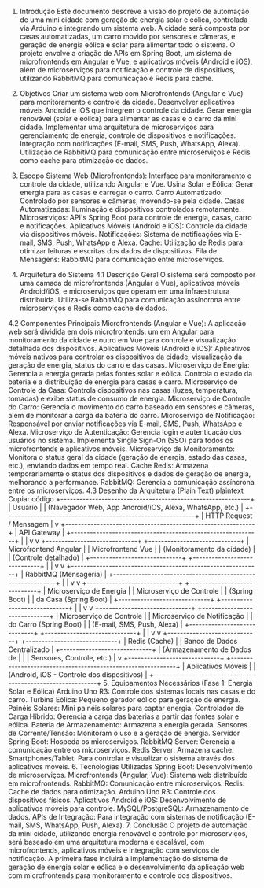 1. Introdução
Este documento descreve a visão do projeto de automação de uma mini cidade com geração de energia solar e eólica, controlada via Arduino e integrando um sistema web. A cidade será composta por casas automatizadas, um carro movido por sensores e câmeras, e geração de energia eólica e solar para alimentar todo o sistema. O projeto envolve a criação de APIs em Spring Boot, um sistema de microfrontends em Angular e Vue, e aplicativos móveis (Android e iOS), além de microserviços para notificação e controle de dispositivos, utilizando RabbitMQ para comunicação e Redis para cache.

2. Objetivos
Criar um sistema web com Microfrontends (Angular e Vue) para monitoramento e controle da cidade.
Desenvolver aplicativos móveis Android e iOS que integrem o controle da cidade.
Gerar energia renovável (solar e eólica) para alimentar as casas e o carro da mini cidade.
Implementar uma arquitetura de microserviços para gerenciamento de energia, controle de dispositivos e notificações.
Integração com notificações (E-mail, SMS, Push, WhatsApp, Alexa).
Utilização de RabbitMQ para comunicação entre microserviços e Redis como cache para otimização de dados.
3. Escopo
Sistema Web (Microfrontends): Interface para monitoramento e controle da cidade, utilizando Angular e Vue.
Usina Solar e Eólica: Gerar energia para as casas e carregar o carro.
Carro Automatizado: Controlado por sensores e câmeras, movendo-se pela cidade.
Casas Automatizadas: Iluminação e dispositivos controlados remotamente.
Microserviços: API's Spring Boot para controle de energia, casas, carro e notificações.
Aplicativos Móveis (Android e iOS): Controle da cidade via dispositivos móveis.
Notificações: Sistema de notificações via E-mail, SMS, Push, WhatsApp e Alexa.
Cache: Utilização de Redis para otimizar leituras e escritas dos dados de dispositivos.
Fila de Mensagens: RabbitMQ para comunicação entre microserviços.
4. Arquitetura do Sistema
4.1 Descrição Geral
O sistema será composto por uma camada de microfrontends (Angular e Vue), aplicativos móveis Android/iOS, e microserviços que operam em uma infraestrutura distribuída. Utiliza-se RabbitMQ para comunicação assíncrona entre microserviços e Redis como cache de dados.

4.2 Componentes Principais
Microfrontends (Angular e Vue):
A aplicação web será dividida em dois microfrontends: um em Angular para monitoramento da cidade e outro em Vue para controle e visualização detalhada dos dispositivos.
Aplicativos Móveis (Android e iOS):
Aplicativos móveis nativos para controlar os dispositivos da cidade, visualização da geração de energia, status do carro e das casas.
Microserviço de Energia:
Gerencia a energia gerada pelas fontes solar e eólica.
Controla o estado da bateria e a distribuição de energia para casas e carro.
Microserviço de Controle da Casa:
Controla dispositivos nas casas (luzes, temperatura, tomadas) e exibe status de consumo de energia.
Microserviço de Controle do Carro:
Gerencia o movimento do carro baseado em sensores e câmeras, além de monitorar a carga da bateria do carro.
Microserviço de Notificação:
Responsável por enviar notificações via E-mail, SMS, Push, WhatsApp e Alexa.
Microserviço de Autenticação:
Gerencia login e autenticação dos usuários no sistema.
Implementa Single Sign-On (SSO) para todos os microfrontends e aplicativos móveis.
Microserviço de Monitoramento:
Monitora o status geral da cidade (geração de energia, estado das casas, etc.), enviando dados em tempo real.
Cache Redis:
Armazena temporariamente o status dos dispositivos e dados de geração de energia, melhorando a performance.
RabbitMQ:
Gerencia a comunicação assíncrona entre os microserviços.
4.3 Desenho da Arquitetura (Plain Text)
plaintext
Copiar código
+------------------------------------------------------------+
|                           Usuário                          |
|  (Navegador Web, App Android/iOS, Alexa, WhatsApp, etc.)    |
+------------------------------------------------------------+
                              |
                    HTTP Request / Mensagem
                              |
                              v
+------------------------------------------------------------+
|                     API Gateway                            |
+------------------------------------------------------------+
                |                           |
                v                           v
+-----------------------------+    +-----------------------------+
| Microfrontend Angular        |    | Microfrontend Vue            |
| (Monitoramento da cidade)    |    | (Controle detalhado)         |
+-----------------------------+    +-----------------------------+
                |                           |
                v                           v
+------------------------------------------------------------+
|                     RabbitMQ (Mensageria)                  |
+------------------------------------------------------------+
                |                           |
                v                           v
+-----------------------------+    +-----------------------------+
| Microserviço de Energia      |    | Microserviço de Controle     |
| (Spring Boot)                |    | da Casa (Spring Boot)        |
+-----------------------------+    +-----------------------------+
                |                           |
                v                           v
+-----------------------------+    +-----------------------------+
| Microserviço de Controle     |    | Microserviço de Notificação  |
| do Carro (Spring Boot)       |    | (E-mail, SMS, Push, Alexa)   |
+-----------------------------+    +-----------------------------+
                |                           |
                v                           v
+-----------------------------+    +-----------------------------+
| Redis (Cache)               |    | Banco de Dados Centralizado  |
+-----------------------------+    | (Armazenamento de Dados de   |
                |                   | Sensores, Controle, etc.)   |
                v                   +-----------------------------+
+------------------------------------------------------------+
|                    Aplicativos Móveis                     |
|        (Android, iOS - Controle dos dispositivos)          |
+------------------------------------------------------------+
5. Equipamentos Necessários (Fase 1: Energia Solar e Eólica)
Arduino Uno R3: Controle dos sistemas locais nas casas e do carro.
Turbina Eólica: Pequeno gerador eólico para geração de energia.
Painéis Solares: Mini painéis solares para captar energia.
Controlador de Carga Híbrido: Gerencia a carga das baterias a partir das fontes solar e eólica.
Bateria de Armazenamento: Armazena a energia gerada.
Sensores de Corrente/Tensão: Monitoram o uso e a geração de energia.
Servidor Spring Boot: Hospeda os microserviços.
RabbitMQ Server: Gerencia a comunicação entre os microserviços.
Redis Server: Armazena cache.
Smartphones/Tablet: Para controlar e visualizar o sistema através dos aplicativos móveis.
6. Tecnologias Utilizadas
Spring Boot: Desenvolvimento de microserviços.
Microfrontends (Angular, Vue): Sistema web distribuído em microfrontends.
RabbitMQ: Comunicação entre microserviços.
Redis: Cache de dados para otimização.
Arduino Uno R3: Controle dos dispositivos físicos.
Aplicativos Android e iOS: Desenvolvimento de aplicativos móveis para controle.
MySQL/PostgreSQL: Armazenamento de dados.
APIs de Integração: Para integração com sistemas de notificação (E-mail, SMS, WhatsApp, Push, Alexa).
7. Conclusão
O projeto de automação da mini cidade, utilizando energia renovável e controle por microserviços, será baseado em uma arquitetura moderna e escalável, com microfrontends, aplicativos móveis e integração com serviços de notificação. A primeira fase incluirá a implementação do sistema de geração de energia solar e eólica e o desenvolvimento da aplicação web com microfrontends para monitoramento e controle dos dispositivos.

